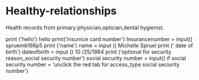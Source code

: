 # Healthy-relationships
Health records from primary physician,optician,dental hygienist.

print ('hello')
hello
print('insurnce card number')
Insurancenumber = input()
spruemb166p5
print ('name')
name = input ()
Michelle Spruel
print (' date of birth')
dateofbirth = input ()
10 /25/1984
print ('optional for security reason_social security number')
social security number = input()
if social security number = 'unclick the red tab for access_type social seciurity number')
